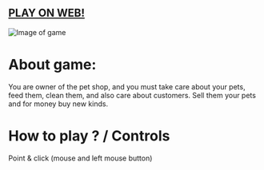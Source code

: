 ## [PLAY ON WEB!](https://hadikcz.github.io/LudumDare47/build/)

![Image of game](https://raw.githubusercontent.com/hadikcz/LudumDare47/master/screens/Screenshot%202020-04-20%20at%2003.12.37.png)

# About game:
You are owner of the pet shop, and you must take care about your pets, feed them, clean them, and also care about customers. Sell them your pets and for money buy new kinds.

# How to play ? / Controls
Point & click (mouse and left mouse button)
